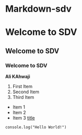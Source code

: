 # Markdown-sdv

# Welcome to SDV 
## Welcome to SDV 
### Welcome to SDV

**Ali KAhwaji**

1. First Item
2. Second Item
3. Third Item

- Item 1
- Item 2
- Item 3
[title](https://www.google.com/)

`console.log("Hello World!")`
